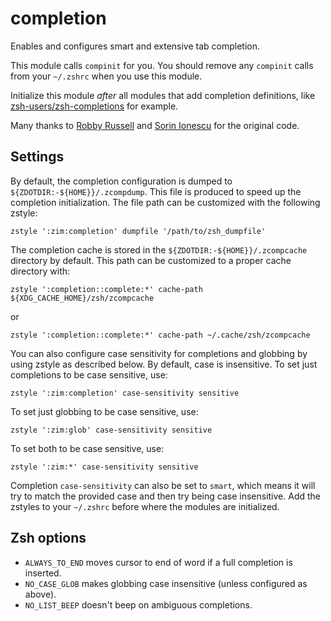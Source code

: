 completion
==========

Enables and configures smart and extensive tab completion.

This module calls `compinit` for you. You should remove any `compinit` calls from
your `~/.zshrc` when you use this module.

Initialize this module *after* all modules that add completion definitions, like
[zsh-users/zsh-completions] for example.

Many thanks to [Robby Russell](https://github.com/robbyrussell) and
[Sorin Ionescu](https://github.com/sorin-ionescu) for the original code.

Settings
--------

By default, the completion configuration is dumped to `${ZDOTDIR:-${HOME}}/.zcompdump`.
This file is produced to speed up the completion initialization. The file path
can be customized with the following zstyle:

    zstyle ':zim:completion' dumpfile '/path/to/zsh_dumpfile'

The completion cache is stored in the `${ZDOTDIR:-${HOME}}/.zcompcache` directory
by default. This path can be customized to a proper cache directory with:

    zstyle ':completion::complete:*' cache-path ${XDG_CACHE_HOME}/zsh/zcompcache

or

    zstyle ':completion::complete:*' cache-path ~/.cache/zsh/zcompcache

You can also configure case sensitivity for completions and globbing by using
zstyle as described below. By default, case is insensitive. To set just
completions to be case sensitive, use:

    zstyle ':zim:completion' case-sensitivity sensitive

To set just globbing to be case sensitive, use:

    zstyle ':zim:glob' case-sensitivity sensitive

To set both to be case sensitive, use:

    zstyle ':zim:*' case-sensitivity sensitive

Completion `case-sensitivity` can also be set to `smart`, which means it will try to match the provided case and then try being case insensitive.
Add the zstyles to your `~/.zshrc` before where the modules are initialized.

Zsh options
-----------

  * `ALWAYS_TO_END` moves cursor to end of word if a full completion is inserted.
  * `NO_CASE_GLOB` makes globbing case insensitive (unless configured as above).
  * `NO_LIST_BEEP` doesn't beep on ambiguous completions.

[zsh-users/zsh-completions]: https://github.com/zsh-users/zsh-completions
